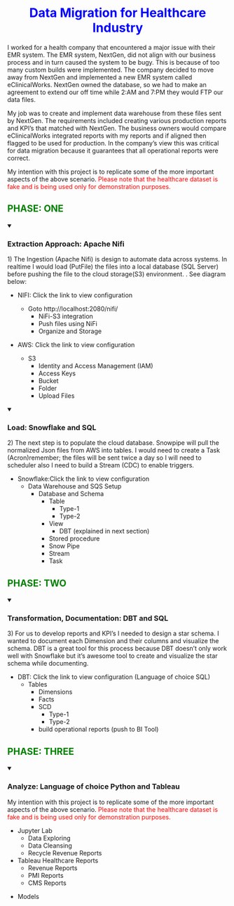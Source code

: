 # <font color=blue><center>Data Migration for Healthcare Industry</center></font>
I worked for a health company that encountered a major issue with their EMR system. The EMR system, NextGen, did not align with our business process and in turn caused the system to be bugy. This is because of too many custom builds were implemented. The company decided to move away from NextGen and implemented a new EMR system called eClinicalWorks. NextGen owned the database, so we had to make an agreement to extend our off time while 2:AM and 7:PM they would FTP our data files. 

My job was to create and implement data warehouse from these files sent by NextGen. The requirements included creating various production reports and KPI’s that matched with NextGen. The business owners would compare eClinicalWorks integrated reports with my reports and if aligned then flagged to be used for production. In the company’s view this was critical for data migration because it guarantees that all operational reports were correct. 

My intention with this project is to replicate some of the more important aspects of the above scenario. <font color=red>Please note that the healthcare dataset is fake and is being used only for demonstration purposes. </font>

## <font color=green><left>PHASE: ONE </left></font>

<details open>
    
<summary>
    
### Extraction Approach: Apache Nifi
</summary>

<p>
1) The Ingestion (Apache Nifi) is design to automate data across systems. In realtime I would load (PutFile) the files into a local database (SQL Server) before pushing the file to the cloud storage(S3) environment. . See diagram below: 
</p>

- NIFI: Click the link to view configuration
    - Goto http://localhost:2080/nifi/
        - NiFi-S3 integration
        - Push files using NiFi
        - Organize and Storage
          
- AWS: Click the link to view configuration
    - S3
        - Identity and Access Management (IAM)
        - Access Keys
        - Bucket
        - Folder
        - Upload Files
  
</details>

<details open>
    
<summary>
    
### Load: Snowflake and SQL
</summary>

<p>
2) The next step is to populate the cloud database. Snowpipe will pull the normalized Json files from AWS into tables. I would need to create a Task (Acron)remember; the files will be sent twice a day so I will need to scheduler also I need to build a Stream (CDC) to enable triggers.
</p>

- Snowflake:Click the link to view configuration
    - Data Warehouse and SQS Setup
        - Database and Schema
            - Table
                - Type-1
                - Type-2
            - View
                - DBT (explained in next section)
            - Stored procedure
            - Snow Pipe
            - Stream
            - Task

</details>

## <font color=green><left>PHASE: TWO </left></font>
<details open>
    
<summary>
    
### Transformation, Documentation: DBT and SQL
</summary>

<p>
3) For us to develop reports and KPI’s I needed to design a star schema. I wanted to document each Dimension and their columns and visualize the schema. DBT is a great tool for this process because DBT doesn’t only work well with Snowflake but it’s awesome tool to create and visualize the star schema while documenting. 
</p>

- DBT: Click the link to view configuration (Language of choice SQL)
    - Tables
        - Dimensions
        - Facts
        - SCD
            - Type-1
            - Type-2
        - build operational reports (push to BI Tool)
      
</details>

## <font color=green><left>PHASE: THREE </left></font>
<details open>
    
<summary>
    
### Analyze: Language of choice Python and Tableau
</summary>

<p>
My intention with this project is to replicate some of the more important aspects of the above scenario. <font color=red>Please note that the healthcare dataset is fake and is being used only for demonstration purposes. </font>
</p>

- Jupyter Lab
    - Data Exploring
    - Data Cleansing
    - Recycle Revenue Reports
 - Tableau Healthcare Reports
    - Revenue Reports 
    - PMI Reports  
    - CMS Reports

</details>

* Models


